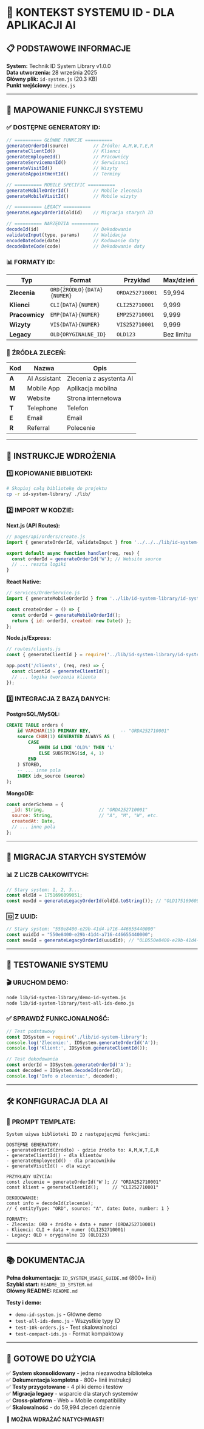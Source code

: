 # 🎯 KONTEKST SYSTEMU ID - DLA APLIKACJI AI

## 📋 PODSTAWOWE INFORMACJE

**System:** Technik ID System Library v1.0.0  
**Data utworzenia:** 28 września 2025  
**Główny plik:** `id-system.js` (20.3 KB)  
**Punkt wejściowy:** `index.js`  

---

## 🔧 MAPOWANIE FUNKCJI SYSTEMU

### ✅ DOSTĘPNE GENERATORY ID:

```javascript
// ========== GŁÓWNE FUNKCJE ==========
generateOrderId(source)         // Źródło: A,M,W,T,E,R
generateClientId()              // Klienci
generateEmployeeId()            // Pracownicy  
generateServicemanId()          // Serwisanci
generateVisitId()               // Wizyty
generateAppointmentId()         // Terminy

// ========== MOBILE SPECIFIC ==========
generateMobileOrderId()         // Mobile zlecenia
generateMobileVisitId()         // Mobile wizyty

// ========== LEGACY ==========
generateLegacyOrderId(oldId)    // Migracja starych ID

// ========== NARZĘDZIA ==========
decodeId(id)                    // Dekodowanie
validateInput(type, params)     // Walidacja
encodeDateCode(date)            // Kodowanie daty
decodeDateCode(code)            // Dekodowanie daty
```

### 📊 FORMATY ID:

| Typ | Format | Przykład | Max/dzień |
|-----|--------|----------|-----------|
| **Zlecenia** | `ORD{ŹRÓDŁO}{DATA}{NUMER}` | `ORDA252710001` | 59,994 |
| **Klienci** | `CLI{DATA}{NUMER}` | `CLI252710001` | 9,999 |
| **Pracownicy** | `EMP{DATA}{NUMER}` | `EMP252710001` | 9,999 |
| **Wizyty** | `VIS{DATA}{NUMER}` | `VIS252710001` | 9,999 |
| **Legacy** | `OLD{ORYGINALNE_ID}` | `OLD123` | Bez limitu |

### 🎯 ŹRÓDŁA ZLECEŃ:

| Kod | Nazwa | Opis |
|-----|-------|------|
| **A** | AI Assistant | Zlecenia z asystenta AI |
| **M** | Mobile App | Aplikacja mobilna |
| **W** | Website | Strona internetowa |
| **T** | Telephone | Telefon |
| **E** | Email | Email |
| **R** | Referral | Polecenie |

---

## 🚀 INSTRUKCJE WDROŻENIA

### 1️⃣ **KOPIOWANIE BIBLIOTEKI:**
```bash
# Skopiuj całą bibliotekę do projektu
cp -r id-system-library/ ./lib/
```

### 2️⃣ **IMPORT W KODZIE:**

**Next.js (API Routes):**
```javascript
// pages/api/orders/create.js
import { generateOrderId, validateInput } from '../../../lib/id-system-library/id-system.js';

export default async function handler(req, res) {
  const orderId = generateOrderId('W'); // Website source
  // ... reszta logiki
}
```

**React Native:**
```javascript
// services/OrderService.js
import { generateMobileOrderId } from '../lib/id-system-library/id-system.js';

const createOrder = () => {
  const orderId = generateMobileOrderId();
  return { id: orderId, created: new Date() };
};
```

**Node.js/Express:**
```javascript
// routes/clients.js
const { generateClientId } = require('../lib/id-system-library/id-system.js');

app.post('/clients', (req, res) => {
  const clientId = generateClientId();
  // ... logika tworzenia klienta
});
```

### 3️⃣ **INTEGRACJA Z BAZĄ DANYCH:**

**PostgreSQL/MySQL:**
```sql
CREATE TABLE orders (
    id VARCHAR(15) PRIMARY KEY,           -- "ORDA252710001"
    source CHAR(1) GENERATED ALWAYS AS (
        CASE 
            WHEN id LIKE 'OLD%' THEN 'L'
            ELSE SUBSTRING(id, 4, 1)
        END
    ) STORED,
    -- ... inne pola
    INDEX idx_source (source)
);
```

**MongoDB:**
```javascript
const orderSchema = {
  _id: String,                    // "ORDA252710001"
  source: String,                 // "A", "M", "W", etc.
  createdAt: Date,
  // ... inne pola
};
```

---

## 🔄 MIGRACJA STARYCH SYSTEMÓW

### 📊 **Z LICZB CAŁKOWITYCH:**
```javascript
// Stary system: 1, 2, 3...
const oldId = 1751696099051;
const newId = generateLegacyOrderId(oldId.toString()); // "OLD1751696099051"
```

### 🆔 **Z UUID:**
```javascript
// Stary system: "550e8400-e29b-41d4-a716-446655440000"
const uuidId = "550e8400-e29b-41d4-a716-446655440000";
const newId = generateLegacyOrderId(uuidId); // "OLD550e8400-e29b-41d4-a716-446655440000"
```

---

## 🧪 TESTOWANIE SYSTEMU

### 🎬 **URUCHOM DEMO:**
```bash
node lib/id-system-library/demo-id-system.js
node lib/id-system-library/test-all-ids-demo.js
```

### ✅ **SPRAWDŹ FUNKCJONALNOŚĆ:**
```javascript
// Test podstawowy
const IDSystem = require('./lib/id-system-library');
console.log('Zlecenie:', IDSystem.generateOrderId('A'));
console.log('Klient:', IDSystem.generateClientId());

// Test dekodowania
const orderId = IDSystem.generateOrderId('A');
const decoded = IDSystem.decodeId(orderId);
console.log('Info o zleceniu:', decoded);
```

---

## 🛠️ KONFIGURACJA DLA AI

### 📝 **PROMPT TEMPLATE:**
```
System używa biblioteki ID z następującymi funkcjami:

DOSTĘPNE GENERATORY:
- generateOrderId(źródło) - gdzie źródło to: A,M,W,T,E,R
- generateClientId() - dla klientów
- generateEmployeeId() - dla pracowników
- generateVisitId() - dla wizyt

PRZYKŁADY UŻYCIA:
const zlecenie = generateOrderId('W'); // "ORDA252710001"
const klient = generateClientId();     // "CLI252710001"

DEKODOWANIE:
const info = decodeId(zlecenie);
// { entityType: "ORD", source: "A", date: Date, number: 1 }

FORMATY:
- Zlecenia: ORD + źródło + data + numer (ORDA252710001)
- Klienci: CLI + data + numer (CLI252710001)
- Legacy: OLD + oryginalne ID (OLD123)
```

---

## 📚 DOKUMENTACJA

**Pełna dokumentacja:** `ID_SYSTEM_USAGE_GUIDE.md` (800+ linii)  
**Szybki start:** `README_ID_SYSTEM.md`  
**Główny README:** `README.md`  

**Testy i demo:**
- `demo-id-system.js` - Główne demo
- `test-all-ids-demo.js` - Wszystkie typy ID
- `test-10k-orders.js` - Test skalowalności
- `test-compact-ids.js` - Format kompaktowy

---

## 🎯 GOTOWE DO UŻYCIA

✅ **System skonsolidowany** - jedna niezawodna biblioteka  
✅ **Dokumentacja kompletna** - 800+ linii instrukcji  
✅ **Testy przygotowane** - 4 pliki demo i testów  
✅ **Migracja legacy** - wsparcie dla starych systemów  
✅ **Cross-platform** - Web + Mobile compatibility  
✅ **Skalowalność** - do 59,994 zleceń dziennie  

**🚀 MOŻNA WDRAŻAĆ NATYCHMIAST!**